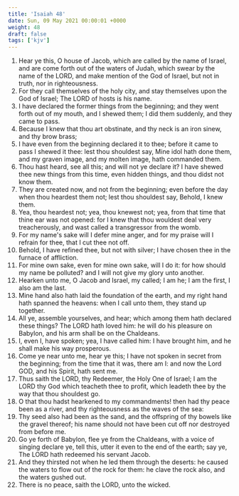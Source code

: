 ```yaml
---
title: 'Isaiah 48'
date: Sun, 09 May 2021 00:00:01 +0000
weight: 48
draft: false
tags: ['kjv'] 
---
```


1. Hear ye this, O house of Jacob, which are called by the name of Israel, and are come forth out of the waters of Judah, which swear by the name of the LORD, and make mention of the God of Israel, but not in truth, nor in righteousness.
2. For they call themselves of the holy city, and stay themselves upon the God of Israel; The LORD of hosts is his name.
3. I have declared the former things from the beginning; and they went forth out of my mouth, and I shewed them; I did them suddenly, and they came to pass.
4. Because I knew that thou art obstinate, and thy neck is an iron sinew, and thy brow brass;
5. I have even from the beginning declared it to thee; before it came to pass I shewed it thee: lest thou shouldest say, Mine idol hath done them, and my graven image, and my molten image, hath commanded them.
6. Thou hast heard, see all this; and will not ye declare it? I have shewed thee new things from this time, even hidden things, and thou didst not know them.
7. They are created now, and not from the beginning; even before the day when thou heardest them not; lest thou shouldest say, Behold, I knew them.
8. Yea, thou heardest not; yea, thou knewest not; yea, from that time that thine ear was not opened: for I knew that thou wouldest deal very treacherously, and wast called a transgressor from the womb.
9. For my name's sake will I defer mine anger, and for my praise will I refrain for thee, that I cut thee not off.
10. Behold, I have refined thee, but not with silver; I have chosen thee in the furnace of affliction.
11. For mine own sake, even for mine own sake, will I do it: for how should my name be polluted? and I will not give my glory unto another.
12. Hearken unto me, O Jacob and Israel, my called; I am he; I am the first, I also am the last.
13. Mine hand also hath laid the foundation of the earth, and my right hand hath spanned the heavens: when I call unto them, they stand up together.
14. All ye, assemble yourselves, and hear; which among them hath declared these things? The LORD hath loved him: he will do his pleasure on Babylon, and his arm shall be on the Chaldeans.
15. I, even I, have spoken; yea, I have called him: I have brought him, and he shall make his way prosperous.
16. Come ye near unto me, hear ye this; I have not spoken in secret from the beginning; from the time that it was, there am I: and now the Lord GOD, and his Spirit, hath sent me.
17. Thus saith the LORD, thy Redeemer, the Holy One of Israel; I am the LORD thy God which teacheth thee to profit, which leadeth thee by the way that thou shouldest go.
18. O that thou hadst hearkened to my commandments! then had thy peace been as a river, and thy righteousness as the waves of the sea:
19. Thy seed also had been as the sand, and the offspring of thy bowels like the gravel thereof; his name should not have been cut off nor destroyed from before me.
20. Go ye forth of Babylon, flee ye from the Chaldeans, with a voice of singing declare ye, tell this, utter it even to the end of the earth; say ye, The LORD hath redeemed his servant Jacob.
21. And they thirsted not when he led them through the deserts: he caused the waters to flow out of the rock for them: he clave the rock also, and the waters gushed out.
22. There is no peace, saith the LORD, unto the wicked.

